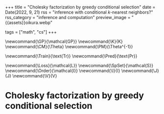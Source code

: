+++
title = "Cholesky factorization by greedy conditional selection"
date = Date(2022, 9, 21)
rss = "inference with conditional <em>k</em>-nearest neighbors?"
rss_category = "inference and computation"
preview_image = "{{assets}}oikura.webp"

tags = ["math", "cs"]
+++

\newcommand{\GP}{\mathcal{GP}}
\newcommand{\K}{K}
\newcommand{\CM}{\Theta}
\newcommand{\PM}{\Theta^{-1}}

\newcommand{\Train}{\text{Tr}}
\newcommand{\Pred}{\text{Pr}}

\newcommand{\Loss}{\mathcal{L}}
\newcommand{\SpSet}{\mathcal{S}}
\newcommand{\Order}{\mathcal{I}}
\newcommand{\I}{I}
\newcommand{\J}{J}
\newcommand{\V}{V}

# Cholesky factorization by greedy conditional selection

